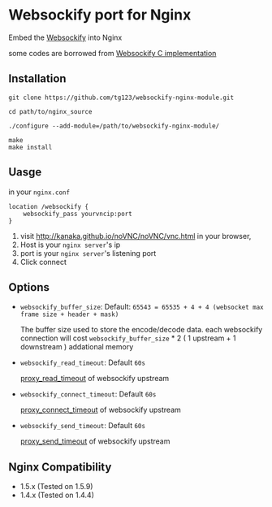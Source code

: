 Websockify port for Nginx
=========================

Embed the [Websockify](https://github.com/kanaka/websockify/) into Nginx

some codes are borrowed from [Websockify C implementation](https://github.com/kanaka/websockify/tree/master/other)


Installation
------------
    

    git clone https://github.com/tg123/websockify-nginx-module.git
    
    cd path/to/nginx_source
    
    ./configure --add-module=/path/to/websockify-nginx-module/
    
    make
    make install


Uasge
-----

  in your `nginx.conf`
  
    location /websockify {
        websockify_pass yourvncip:port
    }

    

  1. visit <http://kanaka.github.io/noVNC/noVNC/vnc.html> in your browser, 
  1. Host is your `nginx server`'s ip
  1. port is your `nginx server`'s listening port
  1. Click connect

Options
-------

  * `websockify_buffer_size`:  Default: `65543 = 65535 + 4 + 4 (websocket max frame size + header + mask)`

    The buffer size used to store the encode/decode data.
    each websockify connection will cost `websockify_buffer_size` * 2 ( 1 upstream + 1 downstream ) addational memory


  * `websockify_read_timeout`: Default `60s`
    
    [proxy_read_timeout](http://nginx.org/en/docs/http/ngx_http_proxy_module.html#proxy_read_timeout) of websockify upstream


  * `websockify_connect_timeout`: Default `60s`
    
    [proxy_connect_timeout](http://nginx.org/en/docs/http/ngx_http_proxy_module.html#proxy_connect_timeout) of websockify upstream


  * `websockify_send_timeout`: Default `60s`
    
    [proxy_send_timeout](http://nginx.org/en/docs/http/ngx_http_proxy_module.html#proxy_send_timeout) of websockify upstream

    
Nginx Compatibility
-------------------

 * 1.5.x (Tested on 1.5.9)
 * 1.4.x (Tested on 1.4.4)
